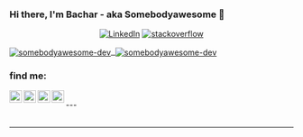 ### Hi there, I'm Bachar - aka Somebodyawesome 👋
<p align="center">
<a href="https://www.linkedin.com/in/mohamed-bashar-touil-a0a335189/"><img alt="LinkedIn" src="https://img.shields.io/badge/LinkedIn-somebodyawesome-lightgrey?logo=linkedin"></a>
 <a href="https://stackoverflow.com/users/15662640/somebodyawful"><img alt="stackoverflow" src="https://img.shields.io/badge/Stackoverflow-SomebodyAwful-lightgrey?style=flat&logo=stackoverflow"></a>
 </p>


<div>
<a href="https://github.com/somebodyawesome-dev">
<img align="center" src="https://github-readme-stats.vercel.app/api?username=somebodyawesome-dev&include_all_commits=true&count_private=true&theme=radical" alt="somebodyawesome-dev" />
&nbsp;<img align="center" src="https://github-readme-stats.vercel.app/api/top-langs?username=somebodyawesome-dev&layout=compact&show_icons=true&locale=en&theme=radical" alt="somebodyawesome-dev" />
</a>
</div>

### find me:

[<img align="left" alt="facebook" width="22px" src="https://cdn.jsdelivr.net/npm/simple-icons@v3/icons/facebook.svg" />][facebook]
[<img align="left" alt="LinkedIn" width="22px" src="https://cdn.jsdelivr.net/npm/simple-icons@v3/icons/linkedin.svg" />][linkedin]
[<img align="left" alt="Instagram" width="22px" src="https://cdn.jsdelivr.net/npm/simple-icons@v3/icons/instagram.svg" />][instagram]
[<img align="left" alt="hackerrank" width="22px" src="https://cdn.jsdelivr.net/npm/simple-icons@v3/icons/hackerrank.svg" />][hackerrank]

<br />
---

<br />
<br />

---


[facebook]: https://www.facebook.com/somebodyawesome2011830/
[hackerrank]: https://www.hackerrank.com/luckynoob2011830
[instagram]: https://www.instagram.com/bsh.twl/
[linkedin]: https://www.linkedin.com/in/mohamed-bashar-touil-a0a335189/
